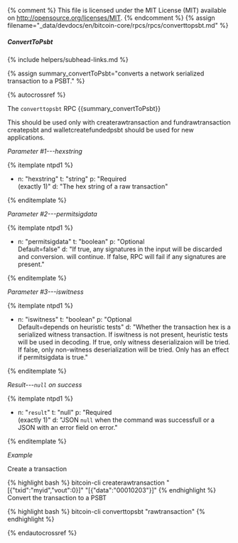 {% comment %}
This file is licensed under the MIT License (MIT) available on
http://opensource.org/licenses/MIT.
{% endcomment %}
{% assign filename="_data/devdocs/en/bitcoin-core/rpcs/rpcs/converttopsbt.md" %}

##### ConvertToPsbt
{% include helpers/subhead-links.md %}

{% assign summary_convertToPsbt="converts a network serialized transaction to a PSBT." %}

{% autocrossref %}

The `converttopsbt` RPC {{summary_convertToPsbt}}

This should be used only with createrawtransaction and fundrawtransaction
createpsbt and walletcreatefundedpsbt should be used for new applications.

*Parameter #1---hexstring*

{% itemplate ntpd1 %}
- n: "hexstring"
  t: "string"
  p: "Required<br>(exactly 1)"
  d: "The hex string of a raw transaction"

{% enditemplate %}

*Parameter #2---permitsigdata*

{% itemplate ntpd1 %}
- n: "permitsigdata"
  t: "boolean"
  p: "Optional<br>Default=false"
  d: "If true, any signatures in the input will be discarded and conversion.
       will continue. If false, RPC will fail if any signatures are present."

{% enditemplate %}

*Parameter #3---iswitness*

{% itemplate ntpd1 %}
- n: "iswitness"
  t: "boolean"
  p: "Optional<br>Default=depends on heuristic tests"
  d: "Whether the transaction hex is a serialized witness transaction.
       If iswitness is not present, heuristic tests will be used in decoding. If true, only witness deserializaion
       will be tried. If false, only non-witness deserialization will be tried. Only has an effect if
       permitsigdata is true."

{% enditemplate %}

*Result---`null` on success*

{% itemplate ntpd1 %}
- n: "`result`"
  t: "null"
  p: "Required<br>(exactly 1)"
  d: "JSON `null` when the command was successfull or a JSON with an error field on error."

{% enditemplate %}

*Example*

Create a transaction

{% highlight bash %}
bitcoin-cli createrawtransaction "[{\"txid\":\"myid\",\"vout\":0}]" "[{\"data\":\"00010203\"}]"
{% endhighlight %}
Convert the transaction to a PSBT

{% highlight bash %}
bitcoin-cli converttopsbt "rawtransaction"
{% endhighlight %}

{% endautocrossref %}
